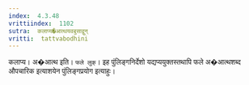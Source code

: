 ```yaml
---
index:  4.3.48
vrittiindex:  1102
sutra:  कलाप्य�आत्थयवबुसाद्वुन्
vritti:  tattvabodhini 
---
```


कलाप्य। अ�आत्थ इति। `फले लुक्`। इह पुंलिङ्गनिर्देशो यद्यप्ययुक्तस्तथापि फले अ�आत्थशब्द औपचारिक इत्याशयेन पुंलिङ्गप्रयोग इत्याहुः।

